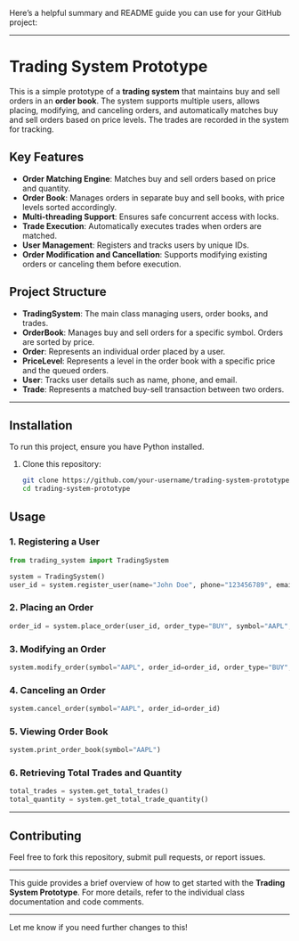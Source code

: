 Here’s a helpful summary and README guide you can use for your GitHub project:

---

# Trading System Prototype

This is a simple prototype of a **trading system** that maintains buy and sell orders in an **order book**. The system supports multiple users, allows placing, modifying, and canceling orders, and automatically matches buy and sell orders based on price levels. The trades are recorded in the system for tracking.

## Key Features

- **Order Matching Engine**: Matches buy and sell orders based on price and quantity.
- **Order Book**: Manages orders in separate buy and sell books, with price levels sorted accordingly.
- **Multi-threading Support**: Ensures safe concurrent access with locks.
- **Trade Execution**: Automatically executes trades when orders are matched.
- **User Management**: Registers and tracks users by unique IDs.
- **Order Modification and Cancellation**: Supports modifying existing orders or canceling them before execution.

## Project Structure

- **TradingSystem**: The main class managing users, order books, and trades.
- **OrderBook**: Manages buy and sell orders for a specific symbol. Orders are sorted by price.
- **Order**: Represents an individual order placed by a user.
- **PriceLevel**: Represents a level in the order book with a specific price and the queued orders.
- **User**: Tracks user details such as name, phone, and email.
- **Trade**: Represents a matched buy-sell transaction between two orders.

---

## Installation

To run this project, ensure you have Python installed.

1. Clone this repository:

   ```bash
   git clone https://github.com/your-username/trading-system-prototype.git
   cd trading-system-prototype
   ```


## Usage

### 1. Registering a User

```python
from trading_system import TradingSystem

system = TradingSystem()
user_id = system.register_user(name="John Doe", phone="123456789", email="john@example.com")
```

### 2. Placing an Order

```python
order_id = system.place_order(user_id, order_type="BUY", symbol="AAPL", quantity=10, price=150)
```

### 3. Modifying an Order

```python
system.modify_order(symbol="AAPL", order_id=order_id, order_type="BUY", price=155, quantity=5)
```

### 4. Canceling an Order

```python
system.cancel_order(symbol="AAPL", order_id=order_id)
```

### 5. Viewing Order Book

```python
system.print_order_book(symbol="AAPL")
```

### 6. Retrieving Total Trades and Quantity

```python
total_trades = system.get_total_trades()
total_quantity = system.get_total_trade_quantity()
```

---

## Contributing

Feel free to fork this repository, submit pull requests, or report issues.

---

This guide provides a brief overview of how to get started with the **Trading System Prototype**. For more details, refer to the individual class documentation and code comments.

---

Let me know if you need further changes to this!
